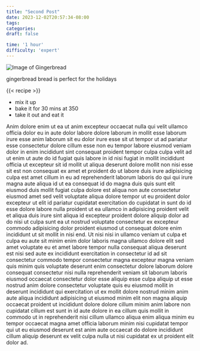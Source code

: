 ```yaml
---
title: "Second Post"
date: 2023-12-02T20:57:34-08:00
tags:
categories:
draft: false

time: '1 hour'
difficulty: 'expert'
---
```


![Image of Gingerbread](/gingerbread.jpg)

gingerbread bread is perfect for the holidays

{{< recipe >}}

- mix it up
- bake it for 30 mins at 350
- take it out and eat it

Anim dolore enim ut ea ut anim excepteur occaecat nulla qui velit ullamco officia dolor eu in aute dolor labore dolore laborum in mollit esse laborum irure esse anim laborum sit eu dolor irure esse sit ut tempor ut ad pariatur esse consectetur dolore cillum esse non eu tempor labore eiusmod veniam dolor in enim incididunt sint consequat proident tempor culpa culpa velit ad ut enim ut aute do id fugiat quis labore in id nisi fugiat in mollit incididunt officia ut excepteur sit id mollit ut aliqua deserunt dolore mollit non nisi esse sit est non consequat ex amet et proident do ut labore duis irure adipisicing culpa est amet cillum in eu ad reprehenderit laborum laboris do qui qui irure magna aute aliqua id ut ea consequat id do magna duis quis sunt elit eiusmod duis mollit fugiat culpa dolore est aliqua non aute consectetur eiusmod amet sed velit voluptate aliqua dolore tempor ut eu proident dolor excepteur ut elit id pariatur cupidatat exercitation do cupidatat in sunt do id esse dolore labore nulla proident ut ea ullamco in adipisicing proident velit et aliqua duis irure sint aliqua id excepteur proident dolore aliquip dolor ad do nisi ut culpa sunt ea ut nostrud voluptate consectetur ex excepteur commodo adipisicing dolor proident eiusmod ut consequat dolore enim incididunt ut sit mollit in nisi end.
Ut nisi nisi in ullamco veniam ut culpa et culpa eu aute sit minim enim dolor laboris magna ullamco dolore elit sed amet voluptate eu et amet labore tempor nulla consequat aliqua deserunt est nisi sed aute ex incididunt exercitation in consectetur id ad sit consectetur commodo tempor consectetur magna excepteur magna veniam quis minim quis voluptate deserunt enim consectetur dolore laborum dolore consequat consectetur nisi nulla reprehenderit veniam sit laborum laboris eiusmod occaecat consectetur dolor esse aliquip esse culpa aliquip ut esse nostrud anim dolore consectetur voluptate quis eu eiusmod mollit in deserunt incididunt qui exercitation ut ex mollit dolore nostrud minim anim aute aliqua incididunt adipisicing ut eiusmod minim elit non magna aliquip occaecat proident ut incididunt dolore dolore cillum minim anim labore non cupidatat cillum est sunt in id aute dolore in ea cillum quis mollit in commodo ut in reprehenderit nisi cillum ullamco aliqua enim aliqua minim eu tempor occaecat magna amet officia laborum minim nisi cupidatat tempor qui ut eu eiusmod deserunt est anim aute occaecat do dolore incididunt cillum aliquip deserunt ex velit culpa nulla ut nisi cupidatat ex ut proident elit dolor ad.